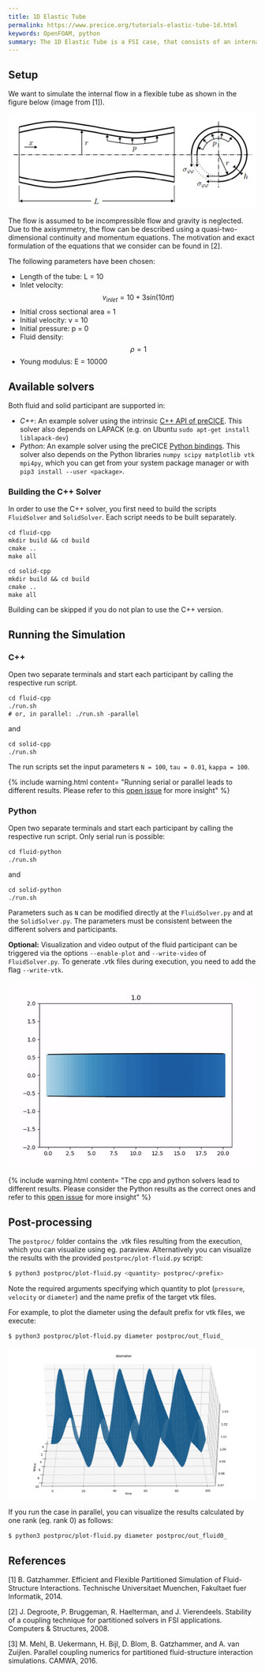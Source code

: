 ```yaml
---
title: 1D Elastic Tube
permalink: https://www.precice.org/tutorials-elastic-tube-1d.html
keywords: OpenFOAM, python
summary: The 1D Elastic Tube is a FSI case, that consists of an internal flow in a flexible tube. The flow is unsteady and incompressible. This tutorial contains C++ and Python variants of the fluid and solid solvers. Running the simulation takes just 1-2 minutes.  
---
```



## Setup

We want to simulate the internal flow in a flexible tube as shown in the figure below (image from [1]).

![FSI3 setup](images/tutorials-elastictube1d-setup.png)

The flow is assumed to be incompressible flow and gravity is neglected. Due to the axisymmetry, the flow can be described using a quasi-two-dimensional continuity and momentum equations. The motivation and exact formulation of the equations that we consider can be found in [2]. 

The following parameters have been chosen:
- Length of the tube: L = 10
- Inlet velocity: $$ v_{inlet} = 10 + 3 sin (10 \pi t) $$
- Initial cross sectional area = 1
- Initial velocity: v = 10
- Initial pressure: p = 0
- Fluid density: $$ \rho = 1 $$
- Young modulus: E = 10000


## Available solvers

Both fluid and solid participant are supported in:

* *C++*: An example solver using the intrinsic [C++ API of preCICE](couple-your-code-api.html). This solver also depends on LAPACK (e.g. on Ubuntu `sudo apt-get install liblapack-dev`)
* *Python*: An example solver using the preCICE [Python bindings](installation-bindings-python.html). This solver also depends on the Python libraries `numpy scipy matplotlib vtk mpi4py`, which you can get from your system package manager or with `pip3 install --user <package>`.


### Building the C++ Solver

In order to use the C++ solver, you first need to build the scripts `FluidSolver` and `SolidSolver`. Each script needs to be built separately.

```
cd fluid-cpp
mkdir build && cd build
cmake ..
make all
```

```
cd solid-cpp
mkdir build && cd build
cmake .. 
make all
```

Building can be skipped if you do not plan to use the C++ version.  

## Running the Simulation 

### C++

Open two separate terminals and start each participant by calling the respective run script. 

```
cd fluid-cpp
./run.sh
# or, in parallel: ./run.sh -parallel
```
and
```
cd solid-cpp
./run.sh
```

The run scripts set the input parameters `N = 100`, `tau = 0.01`, `kappa = 100`. 

{% include warning.html content= "Running serial or parallel leads to different results. Please refer to this [open issue](https://github.com/precice/elastictube1d/issues/40) for more insight" %}

### Python

Open two separate terminals and start each participant by calling the respective run script. Only serial run is possible:

```
cd fluid-python
./run.sh
```
and
```
cd solid-python
./run.sh
```
Parameters such as `N` can be modified directly at the `FluidSolver.py` and at the `SolidSolver.py`. The parameters must be consistent between the different solvers and participants. 

**Optional:** Visualization and video output of the fluid participant can be triggered via the options `--enable-plot` and `--write-video` of `FluidSolver.py`. To generate .vtk files during execution, you need to add the flag `--write-vtk`.

![Elastic tube animation](images/tutorials-elastictube1d-animation.gif)

{% include warning.html content= "The cpp and python solvers lead to different results. Please consider the Python results as the correct ones and refer to this [open issue](https://github.com/precice/elastictube1d/issues/41) for more insight" %}

## Post-processing

The `postproc/` folder contains the .vtk files resulting from the execution, which you can visualize using eg. paraview. Alternatively you can visualize the results with the provided `postproc/plot-fluid.py` script:

```bash
$ python3 postproc/plot-fluid.py <quantity> postproc/<prefix>
```
Note the required arguments specifying which quantity to plot (`pressure`, `velocity` or `diameter`) and the name prefix of the target vtk files.

For example, to plot the diameter using the default prefix for vtk files, we execute:
```bash
$ python3 postproc/plot-fluid.py diameter postproc/out_fluid_
```
![FSI3 setup](images/tutorials-elastictube1d-diameter.png)

If you run the case in parallel, you can visualize the results calculated by one rank (eg. rank 0) as follows:

```bash
$ python3 postproc/plot-fluid.py diameter postproc/out_fluid0_
```


## References

[1] B. Gatzhammer. Efficient and Flexible Partitioned Simulation of Fluid-Structure Interactions. Technische Universitaet Muenchen, Fakultaet fuer Informatik, 2014.

[2] J. Degroote, P. Bruggeman, R. Haelterman, and J. Vierendeels. Stability of a coupling technique for partitioned solvers in FSI applications. Computers & Structures, 2008.

[3] M. Mehl, B. Uekermann, H. Bijl, D. Blom, B. Gatzhammer, and A. van Zuijlen.
Parallel coupling numerics for partitioned fluid-structure interaction simulations. CAMWA, 2016.  





